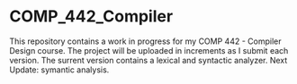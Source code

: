 # COMP_442_Compiler
This repository contains a work in progress for my COMP 442 - Compiler Design course. The project will be uploaded in increments as I submit each version. The surrent version contains a lexical and syntactic analyzer. Next Update: symantic analysis.
